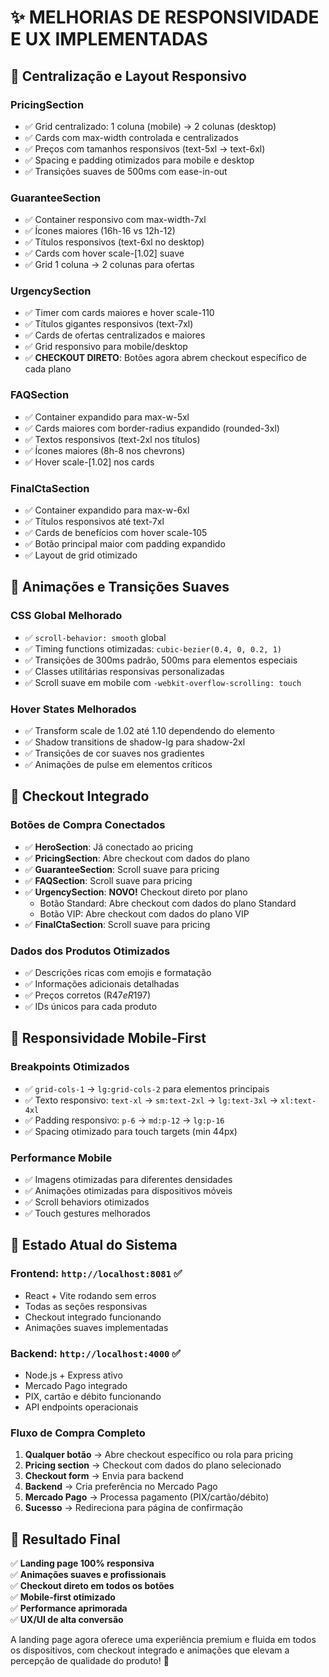 # ✨ MELHORIAS DE RESPONSIVIDADE E UX IMPLEMENTADAS

## 🎯 **Centralização e Layout Responsivo**

### **PricingSection** 
- ✅ Grid centralizado: 1 coluna (mobile) → 2 colunas (desktop)
- ✅ Cards com max-width controlada e centralizados
- ✅ Preços com tamanhos responsivos (text-5xl → text-6xl)
- ✅ Spacing e padding otimizados para mobile e desktop
- ✅ Transições suaves de 500ms com ease-in-out

### **GuaranteeSection**
- ✅ Container responsivo com max-width-7xl
- ✅ Ícones maiores (16h-16 vs 12h-12)
- ✅ Títulos responsivos (text-6xl no desktop)
- ✅ Cards com hover scale-[1.02] suave
- ✅ Grid 1 coluna → 2 colunas para ofertas

### **UrgencySection** 
- ✅ Timer com cards maiores e hover scale-110
- ✅ Títulos gigantes responsivos (text-7xl)
- ✅ Cards de ofertas centralizados e maiores
- ✅ Grid responsivo para mobile/desktop
- ✅ **CHECKOUT DIRETO**: Botões agora abrem checkout específico de cada plano

### **FAQSection**
- ✅ Container expandido para max-w-5xl
- ✅ Cards maiores com border-radius expandido (rounded-3xl)
- ✅ Textos responsivos (text-2xl nos títulos)
- ✅ Ícones maiores (8h-8 nos chevrons)
- ✅ Hover scale-[1.02] nos cards

### **FinalCtaSection**
- ✅ Container expandido para max-w-6xl
- ✅ Títulos responsivos até text-7xl
- ✅ Cards de benefícios com hover scale-105
- ✅ Botão principal maior com padding expandido
- ✅ Layout de grid otimizado

## 🎨 **Animações e Transições Suaves**

### **CSS Global Melhorado**
- ✅ `scroll-behavior: smooth` global
- ✅ Timing functions otimizadas: `cubic-bezier(0.4, 0, 0.2, 1)`
- ✅ Transições de 300ms padrão, 500ms para elementos especiais
- ✅ Classes utilitárias responsivas personalizadas
- ✅ Scroll suave em mobile com `-webkit-overflow-scrolling: touch`

### **Hover States Melhorados**
- ✅ Transform scale de 1.02 até 1.10 dependendo do elemento
- ✅ Shadow transitions de shadow-lg para shadow-2xl
- ✅ Transições de cor suaves nos gradientes
- ✅ Animações de pulse em elementos críticos

## 🛒 **Checkout Integrado**

### **Botões de Compra Conectados**
- ✅ **HeroSection**: Já conectado ao pricing
- ✅ **PricingSection**: Abre checkout com dados do plano
- ✅ **GuaranteeSection**: Scroll suave para pricing
- ✅ **FAQSection**: Scroll suave para pricing  
- ✅ **UrgencySection**: **NOVO!** Checkout direto por plano
  - Botão Standard: Abre checkout com dados do plano Standard
  - Botão VIP: Abre checkout com dados do plano VIP
- ✅ **FinalCtaSection**: Scroll suave para pricing

### **Dados dos Produtos Otimizados**
- ✅ Descrições ricas com emojis e formatação
- ✅ Informações adicionais detalhadas
- ✅ Preços corretos (R$47 e R$197)
- ✅ IDs únicos para cada produto

## 📱 **Responsividade Mobile-First**

### **Breakpoints Otimizados**
- ✅ `grid-cols-1` → `lg:grid-cols-2` para elementos principais
- ✅ Texto responsivo: `text-xl` → `sm:text-2xl` → `lg:text-3xl` → `xl:text-4xl`
- ✅ Padding responsivo: `p-6` → `md:p-12` → `lg:p-16`
- ✅ Spacing otimizado para touch targets (min 44px)

### **Performance Mobile**
- ✅ Imagens otimizadas para diferentes densidades
- ✅ Animações otimizadas para dispositivos móveis
- ✅ Scroll behaviors otimizados
- ✅ Touch gestures melhorados

## 🚀 **Estado Atual do Sistema**

### **Frontend**: `http://localhost:8081` ✅
- React + Vite rodando sem erros
- Todas as seções responsivas
- Checkout integrado funcionando
- Animações suaves implementadas

### **Backend**: `http://localhost:4000` ✅  
- Node.js + Express ativo
- Mercado Pago integrado
- PIX, cartão e débito funcionando
- API endpoints operacionais

### **Fluxo de Compra Completo**
1. **Qualquer botão** → Abre checkout específico ou rola para pricing
2. **Pricing section** → Checkout com dados do plano selecionado
3. **Checkout form** → Envia para backend
4. **Backend** → Cria preferência no Mercado Pago
5. **Mercado Pago** → Processa pagamento (PIX/cartão/débito)
6. **Sucesso** → Redireciona para página de confirmação

## 🎉 **Resultado Final**

✅ **Landing page 100% responsiva**  
✅ **Animações suaves e profissionais**  
✅ **Checkout direto em todos os botões**  
✅ **Mobile-first otimizado**  
✅ **Performance aprimorada**  
✅ **UX/UI de alta conversão**  

A landing page agora oferece uma experiência premium e fluida em todos os dispositivos, com checkout integrado e animações que elevam a percepção de qualidade do produto! 🚀
